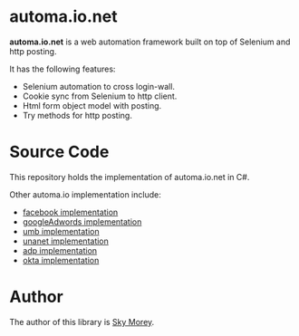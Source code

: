 # automa.io.net

**automa.io.net** is a web automation framework built on top of Selenium and http posting. 

It has the following features:

* Selenium automation to cross login-wall.
* Cookie sync from Selenium to http client.
* Html form object model with posting.
* Try methods for http posting.

# Source Code

This repository holds the implementation of automa.io.net in C#.

Other automa.io implementation include:

* [facebook implementation](README.facebook.md)
* [googleAdwords implementation](README.googleAdwords.md)
* [umb implementation](README.umb.md)
* [unanet implementation](README.unanet.md)
* [adp implementation](README.adp.md)
* [okta implementation](README.okta.md)

# Author

The author of this library is [Sky Morey](https://www.linkedin.com/in/sky-morey/).
